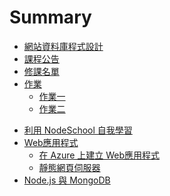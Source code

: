 # Summary

* [網站資料庫程式設計](README.md)
* [課程公告](Announcement.md)
* [修課名單](Student.md)
* [作業](Homework.md)
  * [作業一](HW1.md)
  * [作業二](HW2.md)

<!--
  * [上課投影片](Lecture.md)
-->
* [利用 NodeSchool 自我學習](NodeSchool.md)
* [Web應用程式](web.md)
  * [在 Azure 上建立 Web應用程式](AzureWebApp.md)
  * [靜態網頁伺服器](static-http-server.md)
* [Node.js 與 MongoDB](NodejsMongoDB.md)

